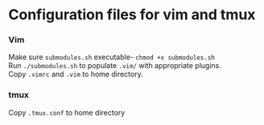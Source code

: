 # Configuration files for vim and tmux

### Vim
Make sure `submodules.sh` executable- `chmod +x submodules.sh`  
Run `./submodules.sh` to populate `.vim/` with appropriate plugins.  
Copy `.vimrc` and `.vim` to home directory.  

### tmux
Copy `.tmux.conf` to home directory  
